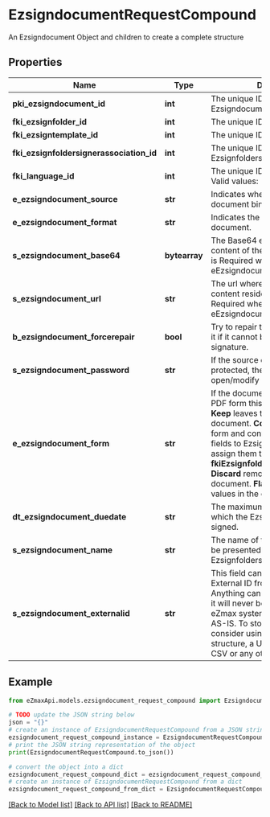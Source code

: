 # EzsigndocumentRequestCompound

An Ezsigndocument Object and children to create a complete structure

## Properties

Name | Type | Description | Notes
------------ | ------------- | ------------- | -------------
**pki_ezsigndocument_id** | **int** | The unique ID of the Ezsigndocument | [optional] 
**fki_ezsignfolder_id** | **int** | The unique ID of the Ezsignfolder | 
**fki_ezsigntemplate_id** | **int** | The unique ID of the Ezsigntemplate | [optional] 
**fki_ezsignfoldersignerassociation_id** | **int** | The unique ID of the Ezsignfoldersignerassociation | [optional] 
**fki_language_id** | **int** | The unique ID of the Language.  Valid values:  |Value|Description| |-|-| |1|French| |2|English| | 
**e_ezsigndocument_source** | **str** | Indicates where to look for the document binary content. | 
**e_ezsigndocument_format** | **str** | Indicates the format of the document. | [optional] 
**s_ezsigndocument_base64** | **bytearray** | The Base64 encoded binary content of the document.  This field is Required when eEzsigndocumentSource &#x3D; Base64. | [optional] 
**s_ezsigndocument_url** | **str** | The url where the document content resides.  This field is Required when eEzsigndocumentSource &#x3D; Url. | [optional] 
**b_ezsigndocument_forcerepair** | **bool** | Try to repair the document or flatten it if it cannot be used for electronic signature.  | [optional] [default to True]
**s_ezsigndocument_password** | **str** | If the source document is password protected, the password to open/modify it. | [optional] 
**e_ezsigndocument_form** | **str** | If the document contains an existing PDF form this property must be set.  **Keep** leaves the form as-is in the document.  **Convert** removes the form and convert all the existing fields to Ezsignformfieldgroups and assign them to the specified **fkiEzsignfoldersignerassociationID**  **Discard** removes the form from the document.  **Flatten** prints the form values in the document. | [optional] 
**dt_ezsigndocument_duedate** | **str** | The maximum date and time at which the Ezsigndocument can be signed. | 
**s_ezsigndocument_name** | **str** | The name of the document that will be presented to Ezsignfoldersignerassociations | 
**s_ezsigndocument_externalid** | **str** | This field can be used to store an External ID from the client&#39;s system.  Anything can be stored in this field, it will never be evaluated by the eZmax system and will be returned AS-IS.  To store multiple values, consider using a JSON formatted structure, a URL encoded string, a CSV or any other custom format.  | [optional] 

## Example

```python
from eZmaxApi.models.ezsigndocument_request_compound import EzsigndocumentRequestCompound

# TODO update the JSON string below
json = "{}"
# create an instance of EzsigndocumentRequestCompound from a JSON string
ezsigndocument_request_compound_instance = EzsigndocumentRequestCompound.from_json(json)
# print the JSON string representation of the object
print(EzsigndocumentRequestCompound.to_json())

# convert the object into a dict
ezsigndocument_request_compound_dict = ezsigndocument_request_compound_instance.to_dict()
# create an instance of EzsigndocumentRequestCompound from a dict
ezsigndocument_request_compound_from_dict = EzsigndocumentRequestCompound.from_dict(ezsigndocument_request_compound_dict)
```
[[Back to Model list]](../README.md#documentation-for-models) [[Back to API list]](../README.md#documentation-for-api-endpoints) [[Back to README]](../README.md)


